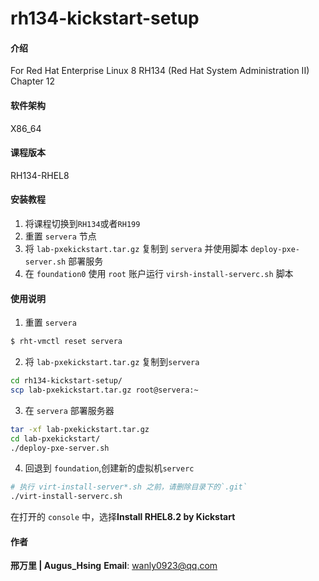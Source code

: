 # rh134-kickstart-setup

#### 介绍
For Red Hat Enterprise Linux 8  RH134 (Red Hat System Administration II) Chapter 12

#### 软件架构
X86_64


#### 课程版本
RH134-RHEL8
#### 安装教程

1.  将课程切换到`RH134`或者`RH199`
2.  重置 `servera` 节点
3.  将 `lab-pxekickstart.tar.gz` 复制到 `servera` 并使用脚本 `deploy-pxe-server.sh` 部署服务
4.  在 `foundation0` 使用 `root` 账户运行 `virsh-install-serverc.sh` 脚本

#### 使用说明

1.  重置 `servera`
```bash
$ rht-vmctl reset servera
```
2.  将 `lab-pxekickstart.tar.gz` 复制到`servera`
```bash
cd rh134-kickstart-setup/
scp lab-pxekickstart.tar.gz root@servera:~
```
3. 在 `servera` 部署服务器
```bash
tar -xf lab-pxekickstart.tar.gz
cd lab-pxekickstart/
./deploy-pxe-server.sh
```
4. 回退到 `foundation`,创建新的虚拟机`serverc`
 ```bash
 # 执行 virt-install-server*.sh 之前，请删除目录下的`.git`
 ./virt-install-serverc.sh
 ```
 在打开的 `console` 中，选择**Install RHEL8.2 by Kickstart**

#### 作者
**邢万里 | Augus_Hsing**
**Email**: <a href="mailto:wanly0923@qq.com">wanly0923@qq.com</a>
